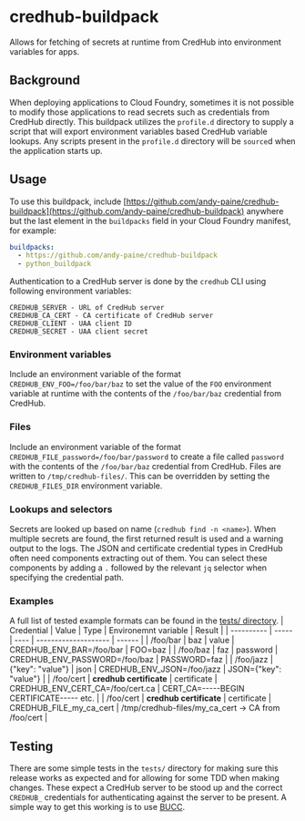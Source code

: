 # credhub-buildpack

Allows for fetching of secrets at runtime from CredHub into environment variables for apps.

## Background

When deploying applications to Cloud Foundry, sometimes it is not possible to modify those applications to read secrets such as credentials from CredHub directly. This buildpack utilizes the `profile.d` directory to supply a script that will export environment variables based CredHub variable lookups. Any scripts present in the `profile.d` directory will be `source`d when the application starts up.

## Usage

To use this buildpack, include [https://github.com/andy-paine/credhub-buildpack](https://github.com/andy-paine/credhub-buildpack) anywhere but the last element in the `buildpacks` field in your Cloud Foundry manifest, for example:
```yaml
buildpacks:
  - https://github.com/andy-paine/credhub-buildpack
  - python_buildpack
```

Authentication to a CredHub server is done by the `credhub` CLI using following environment variables:
```
CREDHUB_SERVER - URL of CredHub server
CREDHUB_CA_CERT - CA certificate of CredHub server
CREDHUB_CLIENT - UAA client ID
CREDHUB_SECRET - UAA client secret
```

### Environment variables
Include an environment variable of the format `CREDHUB_ENV_FOO=/foo/bar/baz` to set the value of the `FOO` environment variable at runtime with the contents of the `/foo/bar/baz` credential from CredHub.

### Files
Include an environment variable of the format `CREDHUB_FILE_password=/foo/bar/password` to create a file called `password` with the contents of the `/foo/bar/baz` credential from CredHub. Files are written to `/tmp/credhub-files/`. This can be overridden by setting the `CREDHUB_FILES_DIR` environment variable.

### Lookups and selectors
Secrets are looked up based on name (`credhub find -n <name>`). When multiple secrets are found, the first returned result is used and a warning output to the logs. The JSON and certificate credential types in CredHub often need components extracting out of them. You can select these components by adding a `.` followed by the relevant `jq` selector when specifying the credential path.

### Examples
A full list of tested example formats can be found in the [tests/ directory](tests/).
| Credential | Value | Type | Environemnt variable | Result |
| ---------- | ----- | ---- | -------------------- | ------ |
| /foo/bar   | baz   | value | CREDHUB_ENV_BAR=/foo/bar | FOO=baz |
| /foo/baz   | faz   | password | CREDHUB_ENV_PASSWORD=/foo/baz | PASSWORD=faz |
| /foo/jazz  | {"key": "value"} | json | CREDHUB_ENV_JSON=/foo/jazz | JSON={"key": "value"} |
| /foo/cert  | **credhub certificate** | certificate | CREDHUB_ENV_CERT_CA=/foo/cert.ca | CERT_CA=-----BEGIN CERTIFICATE-----  etc. |
| /foo/cert  | **credhub certificate** | certificate | CREDHUB_FILE_my_ca_cert | /tmp/credhub-files/my_ca_cert -> CA from /foo/cert |

## Testing

There are some simple tests in the `tests/` directory for making sure this release works as expected and for allowing for some TDD when making changes. These expect a CredHub server to be stood up and the correct `CREDHUB_` credentials for authenticating against the server to be present. A simple way to get this working is to use [BUCC](https://github.com/starkandwayne/bucc).
